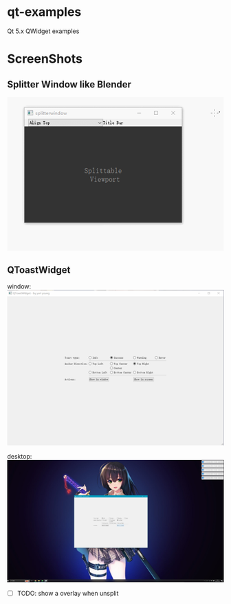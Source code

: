 # qt-examples
Qt 5.x QWidget examples

# ScreenShots
  ## Splitter Window like Blender
  ![screenhot](./screenshots/example-splitterwindow.gif)
 
  ## QToastWidget
  window:
  ![screenhot](./screenshots/qtoastwidget_window.gif)

  desktop:
  ![screenhot](./screenshots/qtoastwidget_screen.png)

  - [ ] TODO: show a overlay when unsplit
